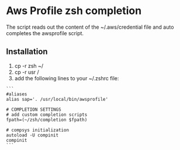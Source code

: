 # Aws Profile zsh completion

The script reads out the content of the ~/.aws/credential file and auto completes the awsprofile script.

## Installation

  1. cp -r zsh ~/
  2. cp -r usr /
  3. add the following lines to your ~/.zshrc file:

	```
	#aliases
	alias sap='. /usr/local/bin/awsprofile'
		
	# COMPLETION SETTINGS
	# add custom completion scripts
	fpath=(~/zsh/completion $fpath)
		
	# compsys initialization
	autoload -U compinit
	compinit
	```


